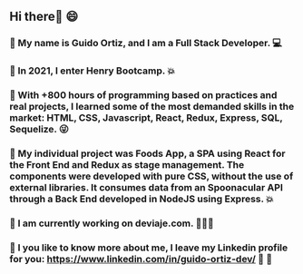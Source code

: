 ## Hi there👋 😄
### 🔶 My name is Guido Ortiz, and I am a Full Stack Developer. 💻
### 🔶 In 2021, I enter Henry Bootcamp. 💥
### 🔶 With +800 hours of programming based on practices and real projects, I learned some of the most demanded skills in the market: HTML, CSS, Javascript, React, Redux, Express, SQL, Sequelize. 😜
### 🔶 My individual project was Foods App, a SPA using React for the Front End and Redux as stage management. The components were developed with pure CSS, without the use of external libraries. It consumes data from an Spoonacular API through a Back End developed in NodeJS using Express. 💥
### 🔶 I am currently working on deviaje.com. 🚀✊🔭
### 🔶 I you like to know more about me, I leave my Linkedin profile for you: https://www.linkedin.com/in/guido-ortiz-dev/ 👀 💪

<!--
**Guido-Ortiz/Guido-Ortiz** is a ✨ _special_ ✨ repository because its `README.md` (this file) appears on your GitHub profile.

Here are some ideas to get you started:

- 🔭 I’m currently working on ...
- 🌱 I’m currently learning ...
- 👯 I’m looking to collaborate on ...
- 🤔 I’m looking for help with ...
- 💬 Ask me about ...
- 📫 How to reach me: ...
- 😄 Pronouns: ...
- ⚡ Fun fact: ...
-->
